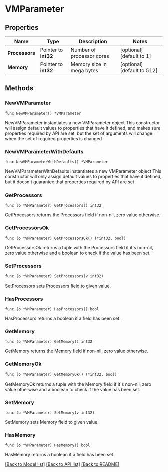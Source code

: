 # VMParameter

## Properties

Name | Type | Description | Notes
------------ | ------------- | ------------- | -------------
**Processors** | Pointer to **int32** | Number of processor cores | [optional] [default to 1]
**Memory** | Pointer to **int32** | Memory size in mega bytes | [optional] [default to 512]

## Methods

### NewVMParameter

`func NewVMParameter() *VMParameter`

NewVMParameter instantiates a new VMParameter object
This constructor will assign default values to properties that have it defined,
and makes sure properties required by API are set, but the set of arguments
will change when the set of required properties is changed

### NewVMParameterWithDefaults

`func NewVMParameterWithDefaults() *VMParameter`

NewVMParameterWithDefaults instantiates a new VMParameter object
This constructor will only assign default values to properties that have it defined,
but it doesn't guarantee that properties required by API are set

### GetProcessors

`func (o *VMParameter) GetProcessors() int32`

GetProcessors returns the Processors field if non-nil, zero value otherwise.

### GetProcessorsOk

`func (o *VMParameter) GetProcessorsOk() (*int32, bool)`

GetProcessorsOk returns a tuple with the Processors field if it's non-nil, zero value otherwise
and a boolean to check if the value has been set.

### SetProcessors

`func (o *VMParameter) SetProcessors(v int32)`

SetProcessors sets Processors field to given value.

### HasProcessors

`func (o *VMParameter) HasProcessors() bool`

HasProcessors returns a boolean if a field has been set.

### GetMemory

`func (o *VMParameter) GetMemory() int32`

GetMemory returns the Memory field if non-nil, zero value otherwise.

### GetMemoryOk

`func (o *VMParameter) GetMemoryOk() (*int32, bool)`

GetMemoryOk returns a tuple with the Memory field if it's non-nil, zero value otherwise
and a boolean to check if the value has been set.

### SetMemory

`func (o *VMParameter) SetMemory(v int32)`

SetMemory sets Memory field to given value.

### HasMemory

`func (o *VMParameter) HasMemory() bool`

HasMemory returns a boolean if a field has been set.

[[Back to Model list]](../README.md#documentation-for-models) [[Back to API list]](../README.md#documentation-for-api-endpoints) [[Back to README]](../README.md)
